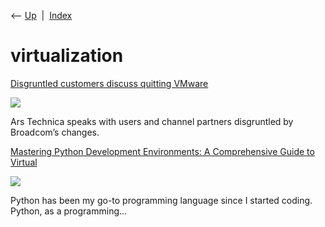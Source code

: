 <div class="nav">

⟵ [Up](index.html)  \|  [Index](index.html)

</div>

# virtualization

<div class="cards">

<div class="card">

<div class="card-title">

[Disgruntled customers discuss quitting
VMware](https://arstechnica.com/information-technology/2024/10/a-year-after-broadcoms-vmware-buy-customers-eye-exit-strategies/)

</div>

<div class="card-image">

[![](https://cdn.arstechnica.net/wp-content/uploads/2024/10/broadcom-vmware-eject-1152x648.jpg)](https://arstechnica.com/information-technology/2024/10/a-year-after-broadcoms-vmware-buy-customers-eye-exit-strategies/)

</div>

Ars Technica speaks with users and channel partners disgruntled by
Broadcom’s changes.

</div>

<div class="card">

<div class="card-title">

[Mastering Python Development Environments: A Comprehensive Guide to
Virtual](https://dev.to/jaikishpai/virtual-environment-for-python-development-16jb)

</div>

<div class="card-image">

[![](https://media.dev.to/dynamic/image/width=1000,height=500,fit=cover,gravity=auto,format=auto/https%3A%2F%2Fdev-to-uploads.s3.amazonaws.com%2Fuploads%2Farticles%2Fo4dzzaxlrqqjwrhyxblw.jpg)](https://dev.to/jaikishpai/virtual-environment-for-python-development-16jb)

</div>

Python has been my go-to programming language since I started coding.
Python, as a programming...

</div>

</div>
